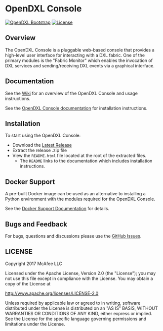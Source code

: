 # OpenDXL Console
[![OpenDXL Bootstrap](https://img.shields.io/badge/Built%20With-OpenDXL%20Bootstrap-blue.svg)](https://github.com/opendxl/opendxl-bootstrap-python)
[![License](https://img.shields.io/badge/License-Apache%202.0-blue.svg)](https://opensource.org/licenses/Apache-2.0)

## Overview

The OpenDXL Console is a pluggable web-based console that provides a high-level user interface for interacting with a DXL fabric. One of the primary modules is the "Fabric Monitor" which enables the invocation of DXL services and sending/receiving DXL events via a graphical interface.

## Documentation

See the [Wiki](https://github.com/opendxl/opendxl-console/wiki) for an overview of the OpenDXL Console and usage instructions.

See the [OpenDXL Console documentation](https://opendxl.github.io/opendxl-console/pydoc) for
installation instructions.

## Installation

To start using the OpenDXL Console:

* Download the [Latest Release](https://github.com/opendxl/opendxl-console/releases/latest)
* Extract the release .zip file
* View the `README.html` file located at the root of the extracted files.
  * The `README` links to the documentation which includes installation instructions.

## Docker Support

A pre-built Docker image can be used as an alternative to installing a Python environment with the
modules required for the OpenDXL Console.

See the [Docker Support Documentation](https://opendxl.github.io/opendxl-console/pydoc/docker.html) for details.

## Bugs and Feedback

For bugs, questions and discussions please use the [GitHub Issues](https://github.com/opendxl/opendxl-console/issues).

## LICENSE

Copyright 2017 McAfee LLC

Licensed under the Apache License, Version 2.0 (the "License"); you may not use this file except in compliance with the License. You may obtain a copy of the License at

http://www.apache.org/licenses/LICENSE-2.0

Unless required by applicable law or agreed to in writing, software distributed under the License is distributed on an "AS IS" BASIS, WITHOUT WARRANTIES OR CONDITIONS OF ANY KIND, either express or implied. See the License for the specific language governing permissions and limitations under the License.
